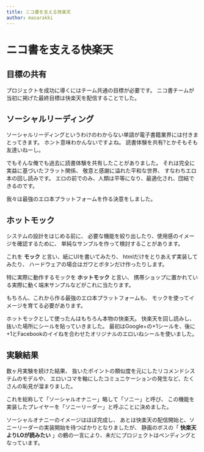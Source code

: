 ```yaml
---
title: ニコ書を支える快楽天
author: masarakki
---
```


# ニコ書を支える快楽天


## 目標の共有

プロジェクトを成功に導くにはチーム共通の目標が必要です。
ニコ書チームが当初に掲げた最終目標は快楽天を配信することでした。

## ソーシャルリーディング

ソーシャルリーディングというわけのわからない単語が電子書籍業界には付きまとってきます。
ホント意味わかんないですよね。
読書体験を共有?とかそもそも友達いねーし。

でもそんな俺でも過去に読書体験を共有したことがありました。
それは完全に実益に基づいたフラット関係、
敬意と感謝に溢れた平和な世界、
すなわちエロ本の回し読みです。
エロの前でのみ、人類は平等になり、最適化され、団結できるのです。

我々は最強のエロ本プラットフォームを作る決意をしました。

## ホットモック

システムの設計をはじめる前に、
必要な機能を絞り出したり、使用感のイメージを確認するために、
単純なサンプルを作って検討することがあります。

これを **モック** と言い、紙にUIを書いてみたり、
htmlだけをとりあえず実装してみたり、
ハードウェアの場合はガワとボタンだけ作ったりします。

特に実際に動作するモックを **ホットモック** と言い、
携帯ショップに置かれている実際に動く端末サンプルなどがこれに当たります。

もちろん、これから作る最強のエロ本プラットフォームも、
モックを使ってイメージを育てる必要があります。

ホットモックとして使ったんはもちろん本物の快楽天。
快楽天を回し読みし、抜いた場所にシールを貼っていきました。
最初はGoogle+の+1シールを、後に+1とFacebookのイイねを合わせたオリジナルのエロいねシールを使いました。

## 実験結果

数ヶ月実験を続けた結果、
抜いたポイントの類似度を元にしたリコメンドシステムのモデルや、
エロいコマを軸にしたコミュニケーションの発生など、たくさんの恥見が溜まりました。

これを総称して「ソーシャルオナニー」略して「ソニー」と呼び、
この機能を実装したプレイヤーを「ソニーリーダー」と呼ぶことに決めました。

ソーシャルオナニーのイメージはほぼ完成し、
あとは快楽天の配信開始と、ソニーリーダーの実装開始を待つばかりとなりましたが、
静画のボスの「 **快楽天よりLOが読みたい** 」の鶴の一言により、未だにプロジェクトはペンディングとなっています。
